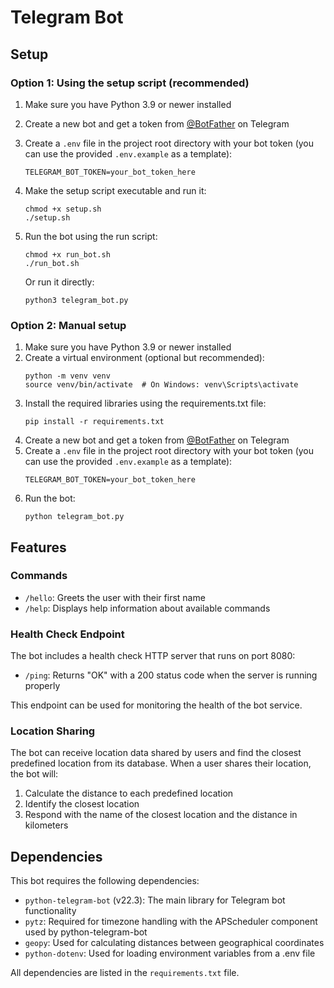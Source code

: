 # Telegram Bot

## Setup

### Option 1: Using the setup script (recommended)

1. Make sure you have Python 3.9 or newer installed
2. Create a new bot and get a token from [@BotFather](https://t.me/BotFather) on Telegram
3. Create a `.env` file in the project root directory with your bot token (you can use the provided `.env.example` as a template):
   ```
   TELEGRAM_BOT_TOKEN=your_bot_token_here
   ```
4. Make the setup script executable and run it:
   ```
   chmod +x setup.sh
   ./setup.sh
   ```
5. Run the bot using the run script:
   ```
   chmod +x run_bot.sh
   ./run_bot.sh
   ```
   
   Or run it directly:
   ```
   python3 telegram_bot.py
   ```

### Option 2: Manual setup

1. Make sure you have Python 3.9 or newer installed
2. Create a virtual environment (optional but recommended):
   ```
   python -m venv venv
   source venv/bin/activate  # On Windows: venv\Scripts\activate
   ```
3. Install the required libraries using the requirements.txt file:
   ```
   pip install -r requirements.txt
   ```
4. Create a new bot and get a token from [@BotFather](https://t.me/BotFather) on Telegram
5. Create a `.env` file in the project root directory with your bot token (you can use the provided `.env.example` as a template):
   ```
   TELEGRAM_BOT_TOKEN=your_bot_token_here
   ```
6. Run the bot:
   ```
   python telegram_bot.py
   ```

## Features

### Commands
- `/hello`: Greets the user with their first name
- `/help`: Displays help information about available commands

### Health Check Endpoint
The bot includes a health check HTTP server that runs on port 8080:
- `/ping`: Returns "OK" with a 200 status code when the server is running properly

This endpoint can be used for monitoring the health of the bot service.

### Location Sharing
The bot can receive location data shared by users and find the closest predefined location from its database. When a user shares their location, the bot will:
1. Calculate the distance to each predefined location
2. Identify the closest location
3. Respond with the name of the closest location and the distance in kilometers

## Dependencies

This bot requires the following dependencies:

- `python-telegram-bot` (v22.3): The main library for Telegram bot functionality
- `pytz`: Required for timezone handling with the APScheduler component used by python-telegram-bot
- `geopy`: Used for calculating distances between geographical coordinates
- `python-dotenv`: Used for loading environment variables from a .env file

All dependencies are listed in the `requirements.txt` file.